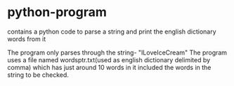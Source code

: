 # python-program
contains a python code to parse a string and print the english dictionary words from it


The program only parses through the string- "ILoveIceCream"
The program uses a file named wordsptr.txt(used as english dictionary delimited by comma) which has just around 10 words in it included the words in the string to be checked.
